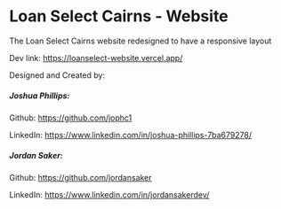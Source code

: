 # Loan Select Cairns - Website

The Loan Select Cairns website redesigned to have a responsive layout

Dev link: https://loanselect-website.vercel.app/

Designed and Created by:

##### Joshua Phillips: 
Github: https://github.com/jophc1

LinkedIn: https://www.linkedin.com/in/joshua-phillips-7ba679278/


##### Jordan Saker:
Github: https://github.com/jordansaker

LinkedIn: https://www.linkedin.com/in/jordansakerdev/